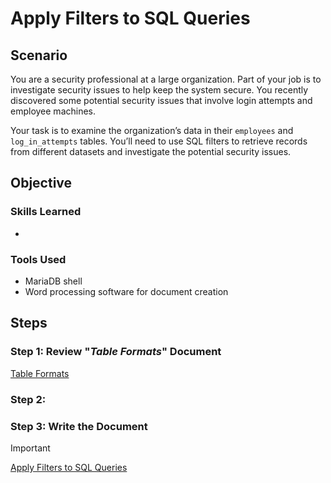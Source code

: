 # Apply Filters to SQL Queries

## Scenario

You are a security professional at a large organization. Part of your job is to investigate security issues to help keep the system secure. You recently discovered some potential security issues that involve login attempts and employee machines.

Your task is to examine the organization’s data in their `employees` and `log_in_attempts` tables. You’ll need to use SQL filters to retrieve records from different datasets and investigate the potential security issues.

## Objective



### Skills Learned

- 

### Tools Used

- MariaDB shell
- Word processing software for document creation

## Steps

### Step 1: Review "*Table Formats*" Document

[Table Formats](https://docs.google.com/viewer?url=https://github.com/user-attachments/files/16319051/Table.Formats.docx)

### Step 2: 



### Step 3: Write the Document

> [!IMPORTANT]
> [Apply Filters to SQL Queries](https://docs.google.com/viewer?url=)
